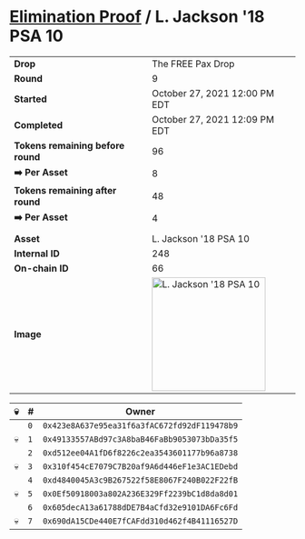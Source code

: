 # [Elimination Proof](./readme.md) / L. Jackson &#039;18 PSA 10

|||
|---|---|
| **Drop** | The FREE Pax Drop |
| **Round** | 9 |
| **Started** | October 27, 2021 12:00 PM EDT |
| **Completed** | October 27, 2021 12:09 PM EDT |
| **Tokens remaining before round** | 96 |
| **➡️ Per Asset** | 8 |
| **Tokens remaining after round** | 48 |
| **➡️ Per Asset** | 4 |
| | |
| **Asset** | L. Jackson &#039;18 PSA 10 |
| **Internal ID** | 248 |
| **On-chain ID** | 66 |
| **Image** | <img src="https://tcdn.blokpax.com/94aa4804-2e35-4a5d-bc05-a1239faa6cc1/290d42e6d02fa35846ef7c206f038fe81257ebb22c8dcc128190ec22bd126d9d.jpg" height="200" alt="L. Jackson &#039;18 PSA 10" /> |


| 💀 | # | Owner |
| --- | --- | --- |
|  | `0` | `0x423e8A637e95ea31f6a3fAC672fd92dF119478b9` |
| 💀 | `1` | `0x49133557ABd97c3A8baB46FaBb9053073bDa35f5` |
|  | `2` | `0xd512ee04A1fD6f8226c2ea3543601177b96a8738` |
| 💀 | `3` | `0x310f454cE7079C7B20af9A6d446eF1e3AC1EDebd` |
|  | `4` | `0xd4840045A3c9B267522f58E8067F240B022F22fB` |
| 💀 | `5` | `0x0Ef50918003a802A236E329Ff2239bC1d8da8d01` |
|  | `6` | `0x605decA13a61788dDE7B4aCfd32e9101DA6Fc6Fd` |
| 💀 | `7` | `0x690dA15CDe440E7fCAFdd310d462f4B41116527D` |
